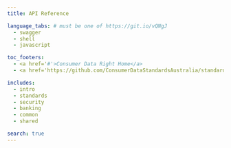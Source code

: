 ```yaml
---
title: API Reference

language_tabs: # must be one of https://git.io/vQNgJ
  - swagger
  - shell
  - javascript

toc_footers:
  - <a href='#'>Consumer Data Right Home</a>
  - <a href='https://github.com/ConsumerDataStandardsAustralia/standards'>CDR Standards on GitHub</a>

includes:
  - intro
  - standards
  - security
  - banking
  - common
  - shared

search: true
---
```



<!---
TODO
Payloads
- Fix payees
- Fix directdebits
- Fix transactions
- Fix account basic
- Fix balances
- Fix product
- Fix account details
- Align the product information across product and account details
- Add PAF Addtress schema
- Add updated swagger
--->
